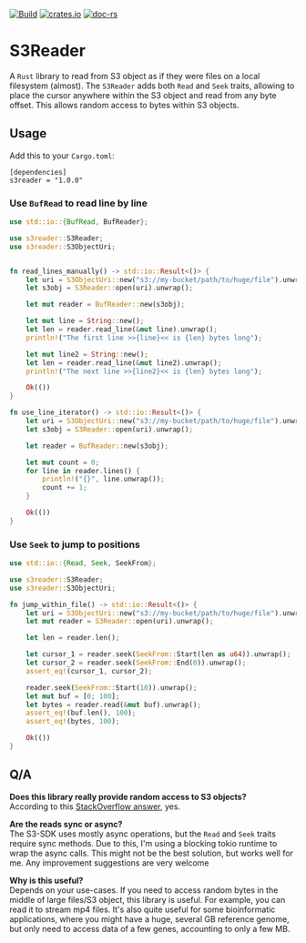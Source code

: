 [![Build](https://github.com/anergictcell/s3reader/actions/workflows/build.yml/badge.svg)](https://github.com/anergictcell/s3reader/actions/workflows/build.yml)
[![crates.io](https://img.shields.io/crates/v/s3reader?color=#3fb911)](https://crates.io/crates/s3reader)
[![doc-rs](https://img.shields.io/docsrs/s3reader/latest)](https://docs.rs/s3reader/latest/s3reader/)

# S3Reader

A `Rust` library to read from S3 object as if they were files on a local filesystem (almost). The `S3Reader` adds both `Read` and `Seek` traits, allowing to place the cursor anywhere within the S3 object and read from any byte offset. This allows random access to bytes within S3 objects.

## Usage
Add this to your `Cargo.toml`:

```text
[dependencies]
s3reader = "1.0.0"
```

### Use `BufRead` to read line by line
```rust
use std::io::{BufRead, BufReader};

use s3reader::S3Reader;
use s3reader::S3ObjectUri;


fn read_lines_manually() -> std::io::Result<()> {
    let uri = S3ObjectUri::new("s3://my-bucket/path/to/huge/file").unwrap();
    let s3obj = S3Reader::open(uri).unwrap();

    let mut reader = BufReader::new(s3obj);

    let mut line = String::new();
    let len = reader.read_line(&mut line).unwrap();
    println!("The first line >>{line}<< is {len} bytes long");

    let mut line2 = String::new();
    let len = reader.read_line(&mut line2).unwrap();
    println!("The next line >>{line2}<< is {len} bytes long");

    Ok(())
}

fn use_line_iterator() -> std::io::Result<()> {
    let uri = S3ObjectUri::new("s3://my-bucket/path/to/huge/file").unwrap();
    let s3obj = S3Reader::open(uri).unwrap();

    let reader = BufReader::new(s3obj);

    let mut count = 0;
    for line in reader.lines() {
        println!("{}", line.unwrap());
        count += 1;
    }

    Ok(())
}
```

### Use `Seek` to jump to positions
```rust
use std::io::{Read, Seek, SeekFrom};

use s3reader::S3Reader;
use s3reader::S3ObjectUri;

fn jump_within_file() -> std::io::Result<()> {
    let uri = S3ObjectUri::new("s3://my-bucket/path/to/huge/file").unwrap();
    let mut reader = S3Reader::open(uri).unwrap();

    let len = reader.len();

    let cursor_1 = reader.seek(SeekFrom::Start(len as u64)).unwrap();
    let cursor_2 = reader.seek(SeekFrom::End(0)).unwrap();
    assert_eq!(cursor_1, cursor_2);

    reader.seek(SeekFrom::Start(10)).unwrap();
    let mut buf = [0; 100];
    let bytes = reader.read(&mut buf).unwrap();
    assert_eq!(buf.len(), 100);
    assert_eq!(bytes, 100);

    Ok(())
}
```


## Q/A
**Does this library really provide random access to S3 objects?**  
According to this [StackOverflow answer](https://stackoverflow.com/questions/60176997/does-aws-s3-getobject-provide-random-access), yes.

**Are the reads sync or async?**  
The S3-SDK uses mostly async operations, but the `Read` and `Seek` traits require sync methods. Due to this, I'm using a blocking tokio runtime to wrap the async calls. This might not be the best solution, but works well for me. Any improvement suggestions are very welcome

**Why is this useful?**  
Depends on your use-cases. If you need to access random bytes in the middle of large files/S3 object, this library is useful. For example, you can read it to stream mp4 files. It's also quite useful for some bioinformatic applications, where you might have a huge, several GB reference genome, but only need to access data of a few genes, accounting to only a few MB.
